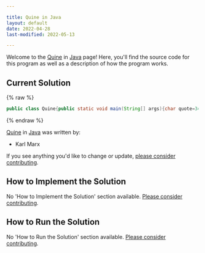 ```yaml
---

title: Quine in Java
layout: default
date: 2022-04-28
last-modified: 2022-05-13

---
```


Welcome to the [Quine](https://sampleprograms.io/projects/quine) in [Java](https://sampleprograms.io/languages/java) page! Here, you'll find the source code for this program as well as a description of how the program works.

## Current Solution

{% raw %}

```java
public class Quine{public static void main(String[] args){char quote=34;String code="public class Quine{public static void main(String[] args){char quote=34;String code=;System.out.println(code.substring(0,84)+quote+code+quote+code.substring(84));}}";System.out.println(code.substring(0,84)+quote+code+quote+code.substring(84));}}
```

{% endraw %}

[Quine](https://sampleprograms.io/projects/quine) in [Java](https://sampleprograms.io/languages/java) was written by:

- Karl Marx

If you see anything you'd like to change or update, [please consider contributing](https://github.com/TheRenegadeCoder/sample-programs).

## How to Implement the Solution

No 'How to Implement the Solution' section available. [Please consider contributing](https://github.com/TheRenegadeCoder/sample-programs-website).

## How to Run the Solution

No 'How to Run the Solution' section available. [Please consider contributing](https://github.com/TheRenegadeCoder/sample-programs-website).
